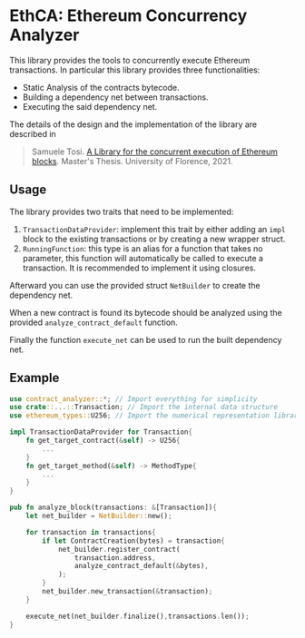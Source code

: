 # EthCA: Ethereum Concurrency Analyzer

This library provides the tools to concurrently execute Ethereum transactions. In particular this library provides three functionalities:

-   Static Analysis of the contracts bytecode.
-   Building a dependency net between transactions.
-   Executing the said dependency net.

The details of the design and the implementation of the library are described in 
> Samuele Tosi. [A Library for the concurrent execution of Ethereum blocks](https://sol.unifi.it/tesi/consultazione). Master's Thesis. University of Florence, 2021.
 

## Usage

The library provides two traits that need to be implemented:

1. `TransactionDataProvider`: implement this trait by either adding an `impl` block to the existing transactions or by creating a new wrapper struct.
1. `RunningFunction`: this type is an alias for a function that takes no parameter, this function will automatically be called to execute a transaction. It is recommended to implement it using closures.

Afterward you can use the provided struct `NetBuilder` to create the dependency net.

When a new contract is found its bytecode should be analyzed using the provided `analyze_contract_default` function.

Finally the function `execute_net` can be used to run the built dependency net.

## Example

```Rust
use contract_analyzer::*; // Import everything for simplicity
use crate::...::Transaction; // Import the internal data structure
use ethereum_types::U256; // Import the numerical representation library

impl TransactionDataProvider for Transaction{
    fn get_target_contract(&self) -> U256{
        ...
    }
    fn get_target_method(&self) -> MethodType{
        ...
    }
}

pub fn analyze_block(transactions: &[Transaction]){
    let net_builder = NetBuilder::new();

    for transaction in transactions{
        if let ContractCreation(bytes) = transaction{
            net_builder.register_contract(
                transaction.address,
                analyze_contract_default(&bytes),
            );
        }
        net_builder.new_transaction(&transaction);
    }

    execute_net(net_builder.finalize(),transactions.len());
}
```
